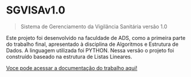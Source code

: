 # SGVISAv1.0
>Sistema de Gerenciamento da Vigilância Sanitária versão 1.0
 
Este projeto foi desenvolvido na faculdade de ADS, como a primeira parte do trabalho final, apresentado à disciplina de Algoritmos e Estrutura de Dados. A linguagem utilizada foi PYTHON.
Nessa versão o projeto foi construído baseado na estrutura de Listas Lineares.

[Voce pode acessar a documentação do trabalho aqui!](https://docs.google.com/document/d/1OKW630Dj4c9mya8urGGzH8mfhKfETjstE34kBpTO__U/edit?usp=sharing)
